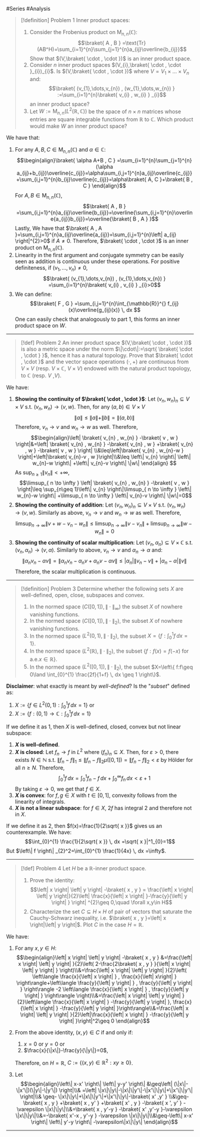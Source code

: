 #Series #Analysis 

> [!definition] Problem 1
> Inner product spaces: 
> 1. Consider the Frobenius product on $\text{M}_{n,n}(\mathbb{C})$: $$\braket{ A , B } =\text{Tr}(AB^H)=\sum_{i=1}^{n}\sum_{j=1}^{n}a_{ij}\overline{b_{ij}}$$Show that $(V,\braket{ \cdot , \cdot })$ is an inner product space.
> 2. Consider $n$ inner product spaces $(V_{i},\braket{ \cdot , \cdot }_{i})_{i}$. Is $(V,\braket{ \cdot , \cdot })$ where $V=V_{1}\times\dots \times V_{n}$ and: $$\braket{ (v_{1},\dots,v_{n}) , (w_{1},\dots,w_{n}) } :=\sum_{i=1}^{n}\braket{ v_{i} , w_{i} } _{i}$$an inner product space?
> 3. Let $W:=\text{M}_{n,n}(L^2(\mathbb{R},\mathbb{C}))$ be the space of $n\times n$ matrices whose entries are square integrable functions from $\mathbb{R}$ to $\mathbb{C}$. Which product would make $W$ an inner product space?

We have that:
1. For any $A,B,C\in \text{M}_{n,n}(\mathbb{C})$ and $\alpha\in \mathbb{C}$: $$\begin{align}\braket{ \alpha A+B , C } =\sum_{i=1}^{n}\sum_{j=1}^{n}(\alpha a_{ij}+b_{ij})\overline{c_{ij}}=\alpha\sum_{i,j=1}^{n}a_{ij}\overline{c_{ij}}+\sum_{i,j=1}^{n}b_{ij}\overline{c_{ij}}=\alpha\braket{  A, C }+\braket{ B , C }  \end{align}$$For $A,B\in \text{M}_{n,n}(\mathbb{C})$, $$\braket{ A , B } =\sum_{i,j=1}^{n}a_{ij}\overline{b_{ij}}=\overline{\sum_{i,j=1}^{n}\overline{a_{ij}}b_{ij}}=\overline{\braket{ B , A } }$$Lastly, We have that $\braket{ A , A }=\sum_{i,j=1}^{n}a_{ij}\overline{a_{ij}}=\sum_{i,j=1}^{n}\left| a_{ij} \right|^{2}>0$ if $A\neq 0$. Therefore, $\braket{ \cdot , \cdot }$ is an inner product on $\text{M}_{n,n}(\mathbb{C})$.
2. Linearity in the first argument and conjugate symmetry can be easily seen as addition is continuous under these operations. For positive definiteness, if $(v_{1},\dots,v_{n})\neq 0$, $$\braket{ (v_{1},\dots,v_{n}) , (v_{1},\dots,v_{n}) } =\sum_{i=1}^{n}\braket{ v_{i} , v_{i} } _{i}>0$$
3. We can define: $$\braket{ F , G } =\sum_{i,j=1}^{n}\int_{\mathbb{R}}^{} f_{ij}(x)\overline{g_{ij}(x)} \, dx  $$One can easily check that analogously to part 1, this forms an inner product space on $W$.
---
> [!def] Problem 2
> An inner product space $(V,\braket{ \cdot , \cdot })$ is also a metric space under the norm $\|\cdot\|:=\sqrt{ \braket{ \cdot , \cdot } }$, hence it has a natural topology. Prove that $\braket{ \cdot , \cdot }$ and the vector space operations $(\cdot,+)$ are continuous from $V\times V$ (resp. $V\times \mathbb{C}$, $V\times V$) endowed with the natural product topology, to $\mathbb{C}$ (resp. $V$ ,$V$). 

We have:
1. **Showing the continuity of $\braket{ \cdot , \cdot }$**:
   Let $(v_{n},w_{n})_{n}\subseteq V\times V$ s.t. $(v_{n},w_{n})\to(v,w)$. Then, for any $(a,b)\in V\times V$
   $$\|a\|\leq\|a\|+\|b\|=\|(a,b)\|$$Therefore, $v_{n}\to v$ and $w_{n}\to w$ as well. Therefore, $$\begin{align}\left| \braket{ v_{n} , w_{n} } -\braket{ v , w }  \right|&=\left| \braket{ v_{n} , w_{n} } -\braket{ v_{n} , w } +\braket{ v_{n} , w }  -\braket{ v , w } \right| \\&\leq\left|\braket{ v_{n} , w_{n}-w }   \right|+\left|\braket{ v_{n}-v , w }\right|\\&\leq \left\| v_{n} \right\| \left\| w_{n}-w \right\| +\left\| v_{n}-v \right\| \|w\|  \end{align} $$As $\sup_{n\geq 1}\left\| v_{n} \right\|<+\infty$, $$\limsup_{ n \to \infty } \left| \braket{ v_{n} , w_{n} } -\braket{ v , w }  \right|\leq \sup_{n\geq 1}\left\| v_{n} \right\|\limsup_{ n \to \infty } \left\| w_{n}-w \right\| +\limsup_{ n \to \infty } \left\| v_{n}-v \right\| \|w\|=0$$
2. **Showing the continuity of addition**:
   Let $(v_{n},w_{n})_{n}\subseteq V\times V$ s.t. $(v_{n},w_{n})\to(v,w)$. Similarly as above, $v_{n}\to v$ and $w_{n}\to w$ as well. Therefore, $$\limsup_{ n \to \infty } \|v+w-v_{n}-w_{n}\|\leq\limsup_{ n \to \infty }\|v-v_{n}\|+\limsup_{ n \to \infty }\left\| w-w_{n} \right\| =0 $$
3. **Showing the continuity of scalar multiplication**:
	Let $(v_{n},\alpha_{n})\subseteq V\times \mathbb{C}$ s.t. $(v_{n},\alpha_{n})\to(v,\alpha)$. Similarly to above, $v_{n}\to v$ and $\alpha_{n}\to\alpha$ and: $$\|\alpha_{n} v_{n}-\alpha v\|=\|\alpha_{n}v_{n}-\alpha_{n}v+\alpha_{n}v-\alpha v\|\leq \left| \alpha_{n} \right| \left\| v_{n}-v \right\| +\left| \alpha_{n}-\alpha \right| \|v\|$$Therefore, the scalar multiplication is continuous.
---

> [!definition] Problem 3
> Determine whether the following sets $X$ are well-defined, open, close, subspaces and convex.
> 1. In the normed space $(C([0,1]),\|\cdot\|_{\infty})$ the subset $X$ of nowhere vanishing functions.
> 2. In the normed space $(C([0,1]),\|\cdot \|_{2})$, the subset $X$ of nowhere vanishing functions.
> 3. In the normed space $(L^2(0,1),\|\cdot\|_{2})$, the subset $X=\left\{  f:\int_{0}^{1} f \, dx =1  \right\}$.
> 4. In the normed space $(L^2(\mathbb{R}),\|\cdot\|_{2})$, the subset $\{ f:f(x)=f(-x)\text{ for a.e.}x\in \mathbb{R} \}$.
> 5. In the normed space $(L^2([0,1]),\|\cdot\|_{2})$, the subset $X=\left\{  f:f\geq 0\land \int_{0}^{1} \frac{2f}{1+f} \, dx \geq 1 \right\}$.


**Disclaimer**: what exactly is meant by *well-defined*? Is the "*subset*" defined as: 
1. $X:=\left\{  f\in L^2(0,1):\int_{0}^{1} f \, dx =1  \right\}$ or 
2. $X:=\left\{  f:(0,1)\to \mathbb{C}:\int_{0}^{1} f \, dx=1  \right\}$

If we define it as 1, then $X$ is well-defined, closed, convex but not linear subspace:
1. **$X$ is well-defined**.
2. **$X$ is closed**: Let $f_{n}\to f$ in $L^2$ where $(f_{n})_{n}\subseteq X$. Then, for $\varepsilon>0$, there exists $N\in \mathbb{N}$ s.t. $\|f_{n}-f\|_{1}\leq \left\| f_{n}-f \right\|_{2}\mu([0,1])=\left\| f_{n}-f \right\|_{2}<\varepsilon$ by Hölder for all $n\geq N$. Therefore, $$\int_{0}^{1} f \, dx = \int_{0}^{1} f_{n}-f \, dx +\int_{0}^{\infty} f_{n} \, dx <\varepsilon+1$$By taking $\varepsilon\to {0}$, we get that $f\in X$. 
3. **$X$ is convex**: for $f,g\in X$ with $t\in[0,1]$, convexity follows from the linearity of integrals.
4. **$X$ is not a linear subspace**: for $f\in X$, $2f$ has integral $2$ and therefore not in $X$.

If we define it as 2, then $f(x)=\frac{1}{2\sqrt{ x }}$ gives us an counterexample. We have: $$\int_{0}^{1} \frac{1}{2\sqrt{ x }} \, dx =\sqrt{ x }|^1_{0}=1$$But $\left\| f \right\| _{2}^2=\int_{0}^{1} \frac{1}{4x} \, dx =\infty$.

---
> [!def] Problem 4
> Let $H$ be a $\mathbb{R}$-inner product space. 
> 1. Prove the identity: $$\left| x \right| \left| y \right| -\braket{ x , y } = \frac{\left| x \right| \left| y \right|}{2}\left| \frac{x}{\left| x \right| }-\frac{y}{\left| y \right| } \right| ^{2}\geq 0,\quad \forall x,y\in H$$
> 2. Characterize the set $C\subseteq H\times H$ of pair of vectors that saturate the Cauchy-Schwarz inequality, i.e. $\braket{ x , y }=\left| x \right|\left| y \right|$. Plot $C$ in the case $H=\mathbb{R}$.

We have: 
1. For any $x,y\in H$:$$\begin{align}\left| x \right| \left| y \right| -\braket{ x , y } &=\frac{\left| x \right| \left| y \right| }{2}\left( 2-\frac{2\braket{ x , y } }{\left| x \right| \left| y \right| } \right)\\&=\frac{\left| x \right| \left| y \right| }{2}\left( \left\langle \frac{x}{\left| x \right| } , \frac{x}{\left| x\right| } \right\rangle+\left\langle \frac{y}{\left| y \right| } , \frac{y}{\left| y \right| } \right\rangle -2 \left\langle \frac{x}{\left| x \right| } , \frac{y}{\left| y \right| } \right\rangle  \right)\\&=\frac{\left| x \right| \left| y \right| }{2}\left\langle \frac{x}{\left| x \right| } -\frac{y}{\left| y \right| }, \frac{x}{\left| x \right| } -\frac{y}{\left| y \right| }\right\rangle\\&=\frac{\left| x \right| \left| y \right| }{2}\left|\frac{x}{\left| x \right| } -\frac{y}{\left| y \right| }\right|^2\geq 0 \end{align}$$
2. From the above identity, $(x,y)\in C$ if and only if:
	1. $x=0$ or $y=0$ or
	2. $\frac{x}{\|x\|}-\frac{y}{\|y\|}=0$, 

	Therefore, on $H=\mathbb{R}$, $C:=\{ (x,y)\in \mathbb{R}^{2}: xy\geq 0 \}$.
3. Let 
	$$\begin{align}\left\| x-x' \right\| \left\| y-y' \right\| &\geq\left| (\|x\|-\|x'\|)(\|y\|-\|y'\|) \right|\\& =\left| \|x\|\|y\|-\|x\|\|y'\|-\|x'\|\|y\|+\|x'\|\|y'\| \right|\\& \geq- \|x\|\|y\|+\|x\|\|y'\|+\|x'\|\|y\|-\braket{ x' ,y'  }  \\&\geq-\braket{ x , y } +\braket{ x , y' } +\braket{ x' , y } -\braket{ x ', y' } -\varepsilon \|x\|\|y\|\\&=\braket{ x , y'-y } -\braket{ x' ,y'-y  }-\varepsilon \|x\|\|y\|\\&=-\braket{ x'-x , y'-y } -\varepsilon \|x\|\|y\|\\&\geq-\left\| x-x' \right\| \left\| y'-y \right\| -\varepsilon\|x\|\|y\| \end{align}$$
---

	



